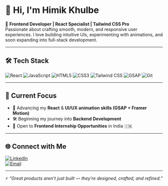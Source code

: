 # 👋 Hi, I'm Himik Khulbe  

🚀 **Frontend Developer | React Specialist | Tailwind CSS Pro**  
Passionate about crafting smooth, modern, and responsive user experiences. I love building intuitive UIs, experimenting with animations, and soon expanding into full-stack development.  

---

## 🛠 Tech Stack  

![React](https://img.shields.io/badge/React-61DAFB?style=flat&logo=react&logoColor=black)  ![JavaScript](https://img.shields.io/badge/JavaScript-F7DF1E?style=flat&logo=javascript&logoColor=black)  ![HTML5](https://img.shields.io/badge/HTML5-E34F26?style=flat&logo=html5&logoColor=white)  ![CSS3](https://img.shields.io/badge/CSS3-1572B6?style=flat&logo=css3&logoColor=white)  ![Tailwind CSS](https://img.shields.io/badge/TailwindCSS-06B6D4?style=flat&logo=tailwindcss&logoColor=white)  ![GSAP](https://img.shields.io/badge/GSAP-88CE02?style=flat&logo=greensock&logoColor=black)  ![Git](https://img.shields.io/badge/Git-F05032?style=flat&logo=git&logoColor=white)  

---

## 🎯 Current Focus  

- 🚀 Advancing my **React** & **UI/UX animation skills (GSAP + Framer Motion)**  
- 🛠 Beginning my journey into **Backend Development**  
- 🤝 Open to **Frontend Internship Opportunities** in India 🇮🇳  

---

## 🌐 Connect with Me  

[![LinkedIn](https://img.shields.io/badge/LinkedIn-0A66C2?style=flat&logo=linkedin&logoColor=white)](https://www.linkedin.com/in/himikkhulbe/)  
[![Email](https://img.shields.io/badge/Email-D14836?style=flat&logo=gmail&logoColor=white)](mailto:himikkhulbe@gmail.com)  

---

⚡ *“Great products aren’t just built — they’re designed, crafted, and refined.”*  
